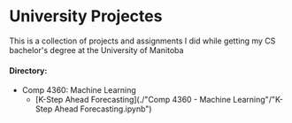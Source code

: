 # University Projectes

This is a collection of projects and assignments I did while getting my CS bachelor's degree at the University of Manitoba

#### Directory:
- Comp 4360: Machine Learning
    - [K-Step Ahead Forecasting](./"Comp 4360 - Machine Learning"/"K-Step Ahead Forecasting.ipynb")